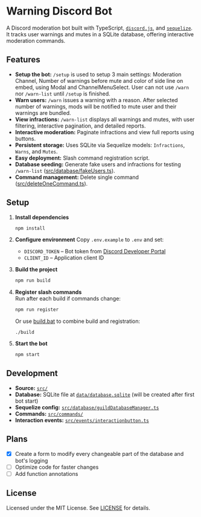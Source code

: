 # Warning Discord Bot

A Discord moderation bot built with TypeScript, [`discord.js`](https://discord.js.org/), and [`sequelize`](https://sequelize.org/). It tracks user warnings and mutes in a SQLite database, offering interactive moderation commands.

## Features
- **Setup the bot:** `/setup` is used to setup 3 main settings: Moderation Channel, Number of warnings before mute and color of side line on embed, using Modal and ChannelMenuSelect. User can not use `/warn` nor `/warn-list` until `/setup` is finished.
- **Warn users:** `/warn` issues a warning with a reason. After selected number of warnings, mods will be notified to mute user and their warnings are bundled.
- **View infractions:** `/warn-list` displays all warnings and mutes, with user filtering, interactive pagination, and detailed reports.
- **Interactive moderation:** Paginate infractions and view full reports using buttons.
- **Persistent storage:** Uses SQLite via Sequelize models: `Infractions`, `Warns`, and `Mutes`.
- **Easy deployment:** Slash command registration script.
- **Database seeding:** Generate fake users and infractions for testing `/warn-list` ([src/database/fakeUsers.ts](src/database/fakeUsers.ts)).
- **Command management:** Delete single command ([src/deleteOneCommand.ts](src/deleteOneCommand.ts)).

## Setup

1. **Install dependencies**
   ```bash
   npm install
   ```

2. **Configure environment**
   Copy `.env.example` to `.env` and set:
   - `DISCORD_TOKEN` – Bot token from [Discord Developer Portal](https://discord.com/developers/applications)
   - `CLIENT_ID` – Application client ID

3. **Build the project**
   ```bash
   npm run build
   ```

4. **Register slash commands**  
   Run after each build if commands change:
   ```bash
   npm run register
   ```

   Or use [build.bat](build.bat) to combine build and registration:
   ```cli
   ./build
   ```

5. **Start the bot**
   ```bash
   npm start
   ```

## Development

- **Source:** [`src/`](src/)
- **Database:** SQLite file at [`data/database.sqlite`](data/database.sqlite) (will be created after first bot start)
- **Sequelize config:** [`src/database/guildDatabaseManager.ts`](src/database/guildDatabaseManager.ts)
- **Commands:** [`src/commands/`](src/commands/)
- **Interaction events:** [`src/events/interactionbutton.ts`](src/events/interactionbutton.ts)

## Plans
- [x] Create a form to modify every changeable part of the database and bot's logging
- [ ] Optimize code for faster changes
- [ ] Add function annotations

## License

Licensed under the MIT License. See [LICENSE](LICENSE) for details.
